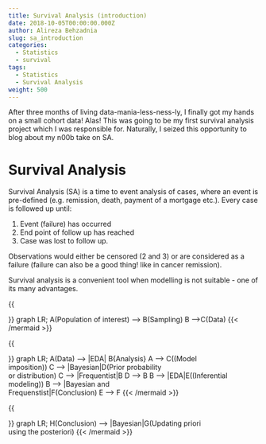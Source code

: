 ```yaml
---
title: Survival Analysis (introduction)
date: 2018-10-05T00:00:00.000Z
author: Alireza Behzadnia
slug: sa_introduction
categories:
  - Statistics
  - survival
tags:
  - Statistics
  - Survival Analysis
weight: 500
---
```


After three months of living data-mania-less-ness-ly, I finally got my hands on a small cohort data! Alas! This was going to be my first survival analysis project which I was responsible for. Naturally, I seized this opportunity to blog about my n00b take on SA.

# Survival Analysis

Survival Analysis (SA) is a time to event analysis of cases, where an event is pre-defined (e.g. remission, death, payment of a mortgage etc.). Every case is followed up until:

1. Event (failure) has occurred
2. End point of follow up has reached
3. Case was lost to follow up.

Observations would either be censored (2 and 3) or are considered as a failure (failure can also be a good thing! like in cancer remission).

Survival analysis is a convenient tool when modelling is not suitable - one of its many advantages.

{{

<mermaid align="center">}}
graph LR;
    A(Population of interest) --&gt; B(Sampling)
    B --&gt;C(Data)
{{&lt; /mermaid &gt;}}</mermaid>

{{

<mermaid align="center">}}
graph LR;
    A(Data) --&gt; |EDA| B{Analysis}
    A --&gt; C((Model <br> imposition))
    C --&gt; |Bayesian|D(Prior probability <br> or distribution)
    C --&gt; |Frequentist|B
    D --&gt; B
    B --&gt; |EDA|E((Inferential <br> modeling))
    B --&gt; |Bayesian and <br> Frequenstist|F(Conclusion)
    E --&gt; F
{{&lt; /mermaid &gt;}}</mermaid>

{{

<mermaid align="center">}}
graph LR;
    H(Conclusion) --&gt; |Bayesian|G(Updating priori <br> using the posteriori)
{{&lt; /mermaid &gt;}}</mermaid>
